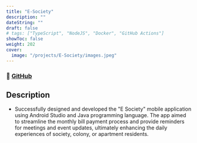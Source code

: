 ```yaml
---
title: "E-Society"
description: ""
dateString: ""
draft: false
# tags: ["TypeScript", "NodeJS", "Docker", "GitHub Actions"]
showToc: false
weight: 202
cover:
  image: "/projects/E-Society/images.jpeg"
---
```


### 🔗 [GitHub](https://github.com/JEETDESAI25/E-Society)

## Description

- Successfully designed and developed the "E Society" mobile application using Android Studio and Java programming language. The app aimed to streamline the monthly bill payment process and provide reminders for meetings and event updates, ultimately enhancing the daily experiences of society, colony, or apartment residents.
